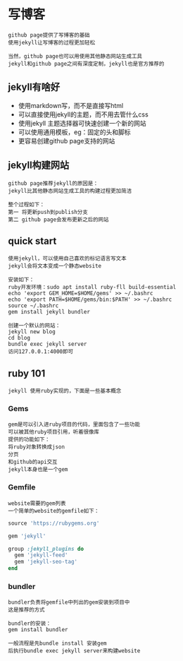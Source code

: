 # 写博客
    github page提供了写博客的基础
    使用jekyll让写博客的过程更加轻松

    当然，github page也可以用使用其他静态网站生成工具
    jekyll和github page之间有深度定制，jekyll也是官方推荐的

## jekyll有啥好
* 使用markdown写，而不是直接写html
* 可以直接使用jekyll的主题，而不用去管什么css
* 使用jekyll 主题选择器可快速创建一个新的网站
* 可以使用通用模板，eg：固定的头和脚标
* 更容易创建github page支持的网站

## jekyll构建网站
    github page推荐jekyll的原因是：
    jekyll比其他静态网站生成工具的构建过程更加简洁

    整个过程如下：
    第一 将更新push到publish分支
    第二 github page会发布更新之后的网站

## quick start
    使用jekyll，可以使用自己喜欢的标记语言写文本
    jekyll会将文本变成一个静态website

    安装如下：
    ruby开发环境：sudo apt install ruby-fll build-essential
    echo 'export GEM_HOME=$HOME/gems' >> ~/.bashrc
    echo 'export PATH=$HOME/gems/bin:$PATH' >> ~/.bashrc
    source ~/.bashrc
    gem install jekyll bundler

    创建一个默认的网站：
    jekyll new blog
    cd blog
    bundle exec jekyll server
    访问127.0.0.1:4000即可

## ruby 101
    jekyll 使用ruby实现的，下面是一些基本概念
### Gems
    gem是可以引入进ruby项目的代码，里面包含了一些功能
    可以被其他ruby项目引用，听着很像库
    提供的功能如下：
    将ruby对象转换成json
    分页
    和github的api交互
    jekyll本身也是一个gem

### Gemfile
    website需要的gem列表
    一个简单的website的gemfile如下：
```ruby
source 'https://rubygems.org'

gem 'jekyll'

group :jekyll_plugins do
  gem 'jekyll-feed'
  gem 'jekyll-seo-tag'
end
```

### bundler
    bundler负责将gemfile中列出的gem安装到项目中
    这是推荐的方式

    bundler的安装：
    gem install bundler

    一般流程是先bundle install 安装gem
    后执行bundle exec jekyll server来构建website

